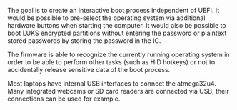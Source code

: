 

The goal is to create an interactive boot process independent of UEFI.  It would be possible to pre-select the operating system via additional hardware buttons when starting the computer. It would also be possible to boot LUKS encrypted partitions without entering the password or plaintext stored passwords by storing the password in the IC.

The firmware is able to recognize the currently running operating system in order to be able to perform other tasks (such as HID hotkeys) or not to accidentally release sensitive data of the boot process. 

Most laptops have internal USB interfaces to connect the atmega32u4.
Many integrated webcams or SD card readers are connected via USB, their connections can be used for example.

